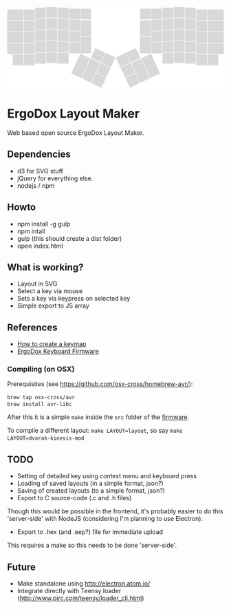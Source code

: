 ![ergodox](ergodox.png)

# ErgoDox Layout Maker
Web based open source ErgoDox Layout Maker.

## Dependencies

- d3 for SVG stuff
- jQuery for everything else.
- nodejs / npm

## Howto 

- npm install -g gulp
- npm intall
- gulp (this should create a dist folder)
- open index.html

## What is working?

- Layout in SVG
- Select a key via mouse
- Sets a key via keypress on selected key
- Simple export to JS array

## References

- [How to create a keymap](https://github.com/benblazak/ergodox-firmware#create-a-new-keymap)
- [ErgoDox Keyboard Firmware](https://github.com/benblazak/ergodox-firmware)

### Compiling (on OSX)

Prerequisites (see https://github.com/osx-cross/homebrew-avr/):

    brew tap osx-cross/avr
    brew install avr-libc

After this it is a simple `make` inside the `src` folder of the [firmware](https://github.com/benblazak/ergodox-firmware).

To compile a different layout: `make LAYOUT=layout`, so say `make LAYOUT=dvorak-kinesis-mod`

## TODO

- Setting of detailed key using context menu and keyboard press
- Loading of saved layouts (in a simple format, json?)
- Saving of created layouts (to a simple format, json?)
- Export to C source-code (.c and .h files)

Though this would be possible in the frontend, it's probably easier to do this 'server-side' with NodeJS (considering I'm planning to use Electron).

- Export to .hex (and .eep?) file for immediate upload

This requires a make so this needs to be done 'server-side'.

## Future

- Make standalone using http://electron.atom.io/
- Integrate directly with Teensy loader (http://www.pjrc.com/teensy/loader_cli.html)
